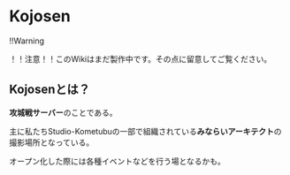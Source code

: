 # Kojosen

!!Warning

！！注意！！このWikiはまだ製作中です。その点に留意してご覧ください。

## Kojosenとは？

**攻城戦サーバー**のことである。

主に私たちStudio-Kometubuの一部で組織されている**みならいアーキテクト**の撮影場所となっている。

オープン化した際には各種イベントなどを行う場となるかも。
